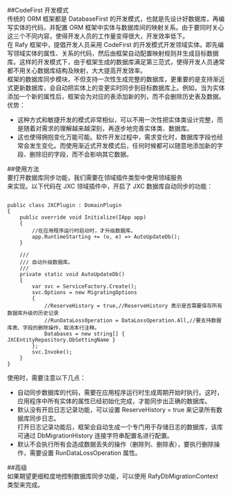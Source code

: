 ﻿
##CodeFirst 开发模式  
传统的 ORM 框架都是 DatabaseFirst 的开发模式，也就是先设计好数据库，再编写实体的代码，并配置 ORM 框架中实体与数据库间的映射关系。由于要同时关心这三个不同内容，使得开发人员的工作量变得很大，开发效率低下。  
在 Rafy 框架中，提倡开发人员采用 CodeFirst 的开发模式开发领域实体。即先编写领域实体的属性、关系的代码，然后由框架自动配置映射规则并生成目标数据库。这样的开发模式下，由于框架生成的数据库满足第三范式，使得开发人员通常都不用关心数据库结构及映射，大大提高开发效率。  
框架的数据库同步模块，不但支持一次性生成完整的数据库，更重要的是支持渐近式更新数据库，会自动把实体上的变更实时同步到目标数据库上。例如，当为实体添加一个新的属性后，框架会为对应的表添加新的列，而不会删除历史表及数据。  
优势：  
 - 这种方式和敏捷开发的模式非常相似，可以不用一次性把实体类设计完整，而是随着对需求的理解越来越深刻，再逐步地完善实体类、数据库。  
 - 这也使得拥抱变化万能可能。软件开发过程中，需求变化时，数据库字段也经常会发生变化。而使用渐近式开发模式后，任何时候都可以随意地添加新的字段、删除旧的字段，而不会影响其它数据。  

##使用方法  
要打开数据库同步功能，我们需要在领域插件类型中使用领域服务  
来实现。以下代码在 JXC 领域插件中，开启了 JXC 数据库自动同步的功能：  
<pre><code class="cs">  
public class JXCPlugin : DomainPlugin
{
    public override void Initialize(IApp app)
    {
        //在应用程序运行时启动时，才升级数据库。
        app.RuntimeStarting += (o, e) => AutoUpdateDb();
    }

    /// <mark2>
    /// 自动升级数据库。
    /// </summary>
    private static void AutoUpdateDb()
    {
        var svc = ServiceFactory.Create<MigrateService>();
        svc.Options = new MigratingOptions
        {
            //ReserveHistory = true,//ReserveHistory 表示是否需要保存所有数据库升级的历史记录
            //RunDataLossOperation = DataLossOperation.All,//要支持数据库表、字段的删除操作，取消本行注释。
            Databases = new string[] { JXCEntityRepository.DbSettingName }
        };
        svc.Invoke();
    }
}  
</code></pre>  
使用时，需要注意以下几点：  
 - 自动同步数据库的代码，需要在应用程序运行时生成周期开始时执行。这时，应用程序中所有实体的属性已经初始化完成，才能同步出正确的数据库。  
 - 默认没有开启日志记录功能，可以设置 ReserveHistory = true 来记录所有数据库同步日志。  
打开日志记录功能后，框架会自动生成一个专门用于存储日志的数据库，该库可通过 DbMigrationHistory 连接字符串配置名进行配置。  
 - 默认不会执行所有会造成数据丢失的操作（删除列、删除表），要执行删除操作，需要设置 RunDataLossOperation 属性。  

##高级  
如果期望更细粒度地控制数据库同步功能，可以使用 RafyDbMigrationContext 类型来完成。  
